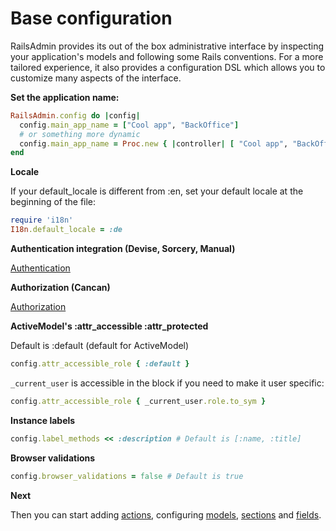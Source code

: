 # Base configuration

RailsAdmin provides its out of the box administrative interface by inspecting your application's
models and following some Rails conventions. For a more tailored experience, it also provides a
configuration DSL which allows you to customize many aspects of the interface.

**Set the application name:**

```ruby
RailsAdmin.config do |config|
  config.main_app_name = ["Cool app", "BackOffice"]
  # or something more dynamic
  config.main_app_name = Proc.new { |controller| [ "Cool app", "BackOffice - #{controller.params[:action].try(:titleize)}" ] }
end
```

**Locale**

If your default_locale is different from :en, set your default locale at the beginning of the file:

```ruby
require 'i18n'
I18n.default_locale = :de
```

**Authentication integration (Devise, Sorcery, Manual)**

[Authentication](authentication.md)

**Authorization (Cancan)**

[Authorization](authorization.md)

**ActiveModel's :attr_accessible :attr_protected**

Default is :default (default for ActiveModel)

```ruby
config.attr_accessible_role { :default }
```

`_current_user` is accessible in the block if you need to make it user specific:

```ruby
config.attr_accessible_role { _current_user.role.to_sym }
```

**Instance labels**

```ruby
config.label_methods << :description # Default is [:name, :title]
```

**Browser validations**

```ruby
config.browser_validations = false # Default is true
```

**Next**

Then you can start adding [actions](actions.md), configuring [models](models.md), [sections](base.md) and [fields](fields.md).
